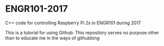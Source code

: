 # ENGR101-2017
C++ code for controlling Raspberry Pi 2s in ENGR101 during 2017

This is a tutorial for using Github.
This repository serves no purpose other than to educate me in the ways of githubbing
